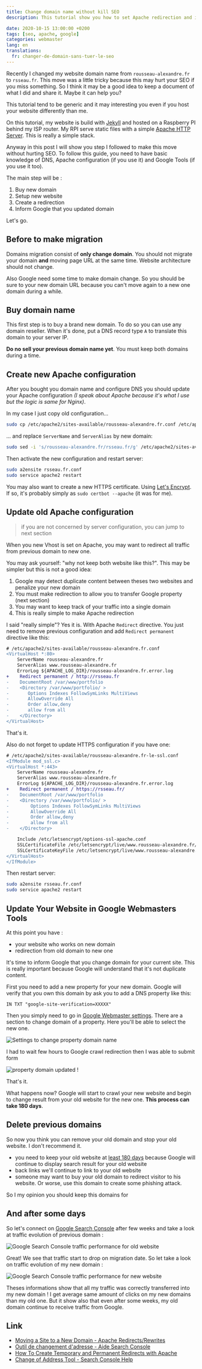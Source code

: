 ```yaml
---
title: Change domain name without kill SEO
description: This tutorial show you how to set Apache redirection and inform Google that you change domain name

date: 2020-10-15 13:00:00 +0200
tags: [seo, apache, google]
categories: webmaster
lang: en
translations:
  fr: changer-de-domain-sans-tuer-le-seo
---
```


Recently I changed my website domain name from `rousseau-alexandre.fr` to `rsseau.fr`. This move was a little tricky because this may hurt your SEO if you miss something. So I think it may be a good idea to keep a document of what I did and share it. Maybe it can help you?

This tutorial tend to be generic and it may interesting you even if you host your website differently than me.

On this tutorial, my website is build with [Jekyll](https://jekyllrb.com/) and hosted on a Raspberry PI behind my ISP router. My RPI serve static files with a simple [Apache HTTP Server](https://httpd.apache.org/). This is really a simple stack.

Anyway in this post I will show you step I followed to make this move without hurting SEO. To follow this guide, you need to have basic knowledge of DNS, Apache configuration (if you use it) and Google Tools (if you use it too).

The main step will be :

1. Buy new domain
2. Setup new website
3. Create a redirection
4. Inform Google that you updated domain

Let's go.

## Before to make migration

Domains migration consist of **only change domain**. You should not migrate your domain **and** moving page URL at the same time. Website architecture should not change.

Also Google need some time to make domain change. So you should be sure to your new domain URL because you can't move again to a new one domain during a while.

## Buy domain name

This first step is to buy a brand new domain. To do so you can use any domain reseller. When it's done, put a DNS record type `A` to translate this domain to your server IP.

**Do no sell your previous domain name yet**. You must keep both domains during a time.

## Create new Apache configuration

After you bought you domain name and configure DNS you should update your Apache configuration _(I speak about Apache because it's what I use but the logic is same for Nginx)_.

In my case I just copy old configuration...

```bash
sudo cp /etc/apache2/sites-available/rousseau-alexandre.fr.conf /etc/apache2/sites-available/rsseau.fr.conf
```

... and replace `ServerName` and `ServerAlias` by new domain:

```bash
sudo sed -i 's/rousseau-alexandre.fr/rsseau.fr/g' /etc/apache2/sites-available/rsseau.fr.conf
```

Then activate the new configuration and restart server:

```bash
sudo a2ensite rsseau.fr.conf
sudo service apache2 restart
```

You may also want to create a new HTTPS certificate. Using [Let's Encrypt](https://letsencrypt.org/). If so, it's probably simply as `sudo certbot --apache` (it was for me).

## Update old Apache configuration

> if you are not concerned by server configuration, you can jump to next section

When you new Vhost is set on Apache, you may want to redirect all traffic from previous domain to new one.

You may ask yourself: "why not keep both website like this?". This may be simpler but this is not a good idea:

1. Google may detect duplicate content between theses two websites and penalize your new domain
2. You must make redirection to allow you to transfer Google property (next section)
3. You may want to keep track of your traffic into a single domain
4. This is really simple to make Apache redirection

I said "really simple"? Yes it is. With Apache `Redirect` directive. You just need to remove previous configuration and add `Redirect permanent` directive like this:

```diff
# /etc/apache2/sites-available/rousseau-alexandre.fr.conf
<VirtualHost *:80>
    ServerName rousseau-alexandre.fr
    ServerAlias www.rousseau-alexandre.fr
    ErrorLog ${APACHE_LOG_DIR}/rousseau-alexandre.fr.error.log
+    Redirect permanent / http://rsseau.fr
-    DocumentRoot /var/www/portfolio
-    <Directory /var/www/portfolio/ >
-       Options Indexes FollowSymLinks MultiViews
-       AllowOverride All
-       Order allow,deny
-       allow from all
-    </Directory>
</VirtualHost>
```

That's it.

Also do not forget to update HTTPS configuration if you have one:

```diff
# /etc/apache2/sites-available/rousseau-alexandre.fr-le-ssl.conf
<IfModule mod_ssl.c>
<VirtualHost *:443>
    ServerName rousseau-alexandre.fr
    ServerAlias www.rousseau-alexandre.fr
    ErrorLog ${APACHE_LOG_DIR}/rousseau-alexandre.fr.error.log
+    Redirect permanent / https://rsseau.fr/
-    DocumentRoot /var/www/portfolio
-    <Directory /var/www/portfolio/ >
-        Options Indexes FollowSymLinks MultiViews
-        AllowOverride All
-        Order allow,deny
-        allow from all
-    </Directory>

    Include /etc/letsencrypt/options-ssl-apache.conf
    SSLCertificateFile /etc/letsencrypt/live/www.rousseau-alexandre.fr/fullchain.pem
    SSLCertificateKeyFile /etc/letsencrypt/live/www.rousseau-alexandre.fr/privkey.pem
</VirtualHost>
</IfModule>
```

Then restart server:

```bash
sudo a2ensite rsseau.fr.conf
sudo service apache2 restart
```

## Update Your Website in Google Webmasters Tools

At this point you have :

- your website who works on new domain
- redirection from old domain to new one

It's time to inform Google that you change domain for your current site. This is really important because Google will understand that it's not duplicate content.

First you need to add a new property for your new domain. Google will verify that you own this domain by ask you to add a DNS property like this:

```
IN TXT "google-site-verification=XXXXX"
```

Then you simply need to go in [Google Webmaster settings](https://search.google.com/search-console/settings). There are a section to change domain of a property. Here you'll be able to select the new one.

![Settings to change property domain name](../../../assets/img/blog/google-webmaster-prepare-update-domain.png)

I had to wait few hours to Google crawl redirection then I was able to submit form

![property domain updated !](../../../assets/img/blog/google-webmaster-domain-updated.png)

That's it.

What happens now? Google will start to crawl your new website and begin to change result from your old website for the new one. **This process can take 180 days**.

## Delete previous domains

So now you think you can remove your old domain and stop your old website. I don't recommend it.

- you need to keep your old website at [least 180 days](https://support.google.com/webmasters/answer/9370220) because Google will continue to display search result for your old website
- back links we'll continue to link to your old website
- someone may want to buy your old domain to redirect visitor to his website. Or worse, use this domain to create some phishing attack.

So I my opinion you should keep this domains for

## And after some days

So let's connect on [Google Search Console](https://search.google.com/search-console) after few weeks and take a look at traffic evolution of previous domain :

![Google Search Console traffic performance for old website](../../../assets/img/blog/google-webmaster-old-domain.png)

Great! We see that traffic start to drop on migration date. So let take a look on traffic evolution of my new domain :

![Google Search Console traffic performance for new website](../../../assets/img/blog/google-webmaster-new-domain.png)

Theses informations show that all my traffic was correctly transferred into my new domain ! I get average same amount of clicks on my new domains than my old one. But it show also that even after some weeks, my old domain continue to receive traffic from Google.

## Link

- [Moving a Site to a New Domain - Apache Redirects/Rewrites](https://dev-notes.eu/2016/08/moving-a-site-to-a-new-domain/)
- [Outil de changement d'adresse - Aide Search Console](https://support.google.com/webmasters/answer/9370220)
- [How To Create Temporary and Permanent Redirects with Apache](https://www.digitalocean.com/community/tutorials/how-to-create-temporary-and-permanent-redirects-with-apache)
- [Change of Address Tool - Search Console Help](https://support.google.com/webmasters/answer/9370220)
